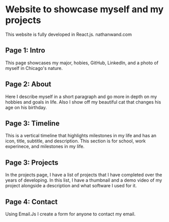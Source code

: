 # Website to showcase myself and my projects
This website is fully developed in React.js.
nathanwand.com

## Page 1: Intro 
This page showcases my major, hobies, GitHub, LinkedIn, and a photo of myself in Chicago's nature.

## Page 2: About
Here I describe myself in a short paragraph and go more in depth on my hobbies and goals in life. Also I show off my beautiful cat that changes his age on his birthday.

## Page 3: Timeline
This is a vertical timeline that highlights milestones in my life and has an icon, title, subtitle, and description. This section is for school, work experinece, and milestones in my life.

## Page 3: Projects
In the projects page, I have a list of projects that I have completed over the years of developing. In this list, I have a thumbnail and a demo video of my project alongside a description and what software I used for it.

## Page 4: Contact
Using Email.Js I create a form for anyone to contact my email.

